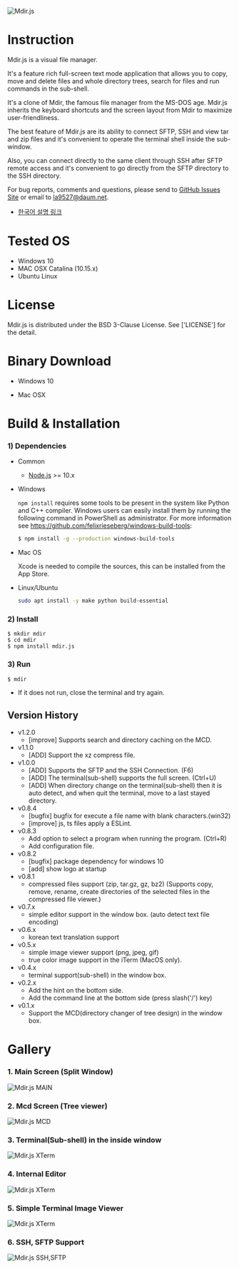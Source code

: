 ![Mdir.js](https://github.com/la9527/mdir.js/blob/master/images/mdir_v0.8.1.gif?raw=true)

# Instruction 

Mdir.js is a visual file manager.

It's a feature rich full-screen text mode application that allows you to copy, move and delete files and whole directory trees, search for files and run commands in the sub-shell.

It's a clone of Mdir, the famous file manager from the MS-DOS age. Mdir.js inherits the keyboard shortcuts and the screen layout from Mdir to maximize user-friendliness.

The best feature of Mdir.js are its ability to connect SFTP, SSH and view tar and zip files and it's convenient to operate the terminal shell inside the sub-window.

Also, you can connect directly to the same client through SSH after SFTP remote access and it's convenient to go directly from the SFTP directory to the SSH directory.

For bug reports, comments and questions, please send to [GitHub Issues Site](https://github.com/la9527/mdir.js/issues) or email to la9527@daum.net.

 - [한국어 설명 링크](https://github.com/la9527/mdir.js/blob/master/README_KO.md)

 
# Tested OS

 - Windows 10
 - MAC OSX Catalina (10.15.x)
 - Ubuntu Linux

# License

 Mdir.js is distributed under the BSD 3-Clause License.
 See ['LICENSE'] for the detail.

# Binary Download

 - Windows 10

 - Mac OSX

# Build & Installation

### 1) Dependencies
 - Common
    - [Node.js](https://node.js) >= 10.x 

 - Windows

    `npm install` requires some tools to be present in the system like Python and C++ compiler. Windows users can easily install them by running the following command in PowerShell as administrator. For more information see https://github.com/felixrieseberg/windows-build-tools:

    ```bash
    $ npm install -g --production windows-build-tools
    ```

 - Mac OS

    Xcode is needed to compile the sources, this can be installed from the App Store.

 - Linux/Ubuntu 

    ```bash
    sudo apt install -y make python build-essential
    ```

### 2) Install 

```
$ mkdir mdir
$ cd mdir
$ npm install mdir.js
```

### 3) Run 

```bash
$ mdir
```

 - If it does not run, close the terminal and try again.

## Version History

- v1.2.0
    - [improve] Supports search and directory caching on the MCD.
- v1.1.0
    - [ADD] Support the xz compress file.
- v1.0.0
    - [ADD] Supports the SFTP and the SSH Connection. (F6)
    - [ADD] The terminal(sub-shell) supports the full screen. (Ctrl+U)
    - [ADD] When directory change on the terminal(sub-shell) then it is auto detect, 
            and when quit the terminal, move to a last stayed directory.
- v0.8.4
    - [bugfix] bugfix for execute a file name with blank characters.(win32)
    - [improve] js, ts files apply a ESLint.
- v0.8.3
    - Add option to select a program when running the program. (Ctrl+R)
    - Add configuration file.
- v0.8.2
    - [bugfix] package dependency for windows 10
    - [add] show logo at startup
- v0.8.1
    - compressed files support (zip, tar.gz, gz, bz2)
      (Supports copy, remove, rename, create directories of the selected files in the compressed file viewer.)
- v0.7.x
    - simple editor support in the window box. (auto detect text file encoding)
- v0.6.x 
    - korean text translation support
- v0.5.x 
    - simple image viewer support (png, jpeg, gif)
    - true color image support in the iTerm (MacOS only).
- v0.4.x 
    - terminal support(sub-shell) in the window box.
- v0.2.x
    - Add the hint on the bottom side.
    - Add the command line at the bottom side (press slash('/') key)
- v0.1.x
    - Support the MCD(directory changer of tree design) in the window box.

# Gallery

### 1. Main Screen (Split Window)
![Mdir.js MAIN](https://github.com/la9527/mdir.js/blob/master/images/mdir_v0.1_windows10_cmd.png?raw=true)

### 2. Mcd Screen (Tree viewer)
![Mdir.js MCD](https://github.com/la9527/mdir.js/blob/master/images/mdir_v0.1_windows10_cmd_mcd.png?raw=true)

### 3. Terminal(Sub-shell) in the inside window
![Mdir.js XTerm](https://github.com/la9527/mdir.js/blob/master/images/mdir_v0.8.1_zsh_terminal.png?raw=true)

### 4. Internal Editor
![Mdir.js XTerm](https://github.com/la9527/mdir.js/blob/master/images/mdir_v0.8.1_inside_editor.png?raw=true)

### 5. Simple Terminal Image Viewer
![Mdir.js XTerm](https://github.com/la9527/mdir.js/blob/master/images/mdir_v0.8.1_picture_viewer.png?raw=true)

### 6. SSH, SFTP Support
![Mdir.js SSH,SFTP](https://github.com/la9527/mdir.js/blob/master/images/mdir_1.0.0_connection_manager.png?raw=true)
